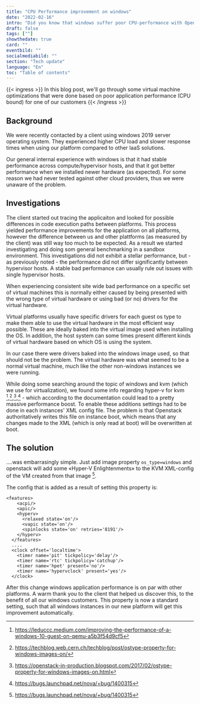 ```yaml
---
title: "CPU Performance improvement on windows"
date: "2022-02-16"
intro: "Did you know that windows suffer poor CPU-performance with Openstack and KVM's default settings?"
draft: false
tags: [""]
showthedate: true
card: ""
eventbild: ""
socialmediabild: ""
section: "Tech update"
language: "En"
toc: "Table of contents"
---
```

{{< ingress >}}
In this blog post, we'll go through some virtual machine optimizations that were done based on poor application performance (CPU bound) for one of our customers
{{< /ingress >}}
## Background

We were recently contacted by a client using windows 2019 server operating system. They experienced higher CPU load and slower response times when using our platform compared to other IaaS solutions.

Our general internal experience with windows is that it had stable performance across compute/hypervisor hosts, and that it got better performance when we installed newer hardware (as expected). For some reason we had never tested against other cloud providers, thus we were unaware of the problem.

## Investigations
The client started out tracing the applicaiton and looked for possible differences in code execution paths between platforms. This process yielded performance improvements for the application on all platforms, however the difference between us and other plattforms (as measured by the client) was still way too much to be expected. As a result we started investigating and doing som general benchmarking in a sandbox environment. This investigations did not exhibit a stellar performance, but - as previously noted - the performance did not differ significantly between hypervisor hosts. A stable bad performance can usually rule out issues with single hypervisor hosts.

When experiencing consistent site wide bad performance on a specific set of virtual machines this is normally either caused by being presented with the wrong type of virtual hardware or using bad (or no) drivers for the virtual hardware.

Virtual platforms usually have specific drivers for each guest os type to make them able to use the virtual hardware in the most efficient way possible. These are ideally baked into the virtual image used when installing the OS. In addition, the host system can some times present different kinds of virtual hardware based on which OS is using the system.

In our case there were drivers baked into the windows image used, so that should not be the problem. The virtual hardware was what seemed to be a normal virtual machine, much like the other non-windows instances we were running.

While doing some searching around the topic of windows and kvm (which we use for virtualization), we found some info regarding hyper-v for kvm [^1],[^2],[^3],[^4] - which according to the documentation could lead to a pretty massive performance boost. To enable these additions settings had to be done in each instances' XML config file. The problem is that Openstack authoritatively writes this file on instance boot, which means that any changes made to the XML (which is only read at boot) will be overwritten at boot.

[^1]: https://leduccc.medium.com/improving-the-performance-of-a-windows-10-guest-on-qemu-a5b3f54d9cf5
[^2]: https://techblog.web.cern.ch/techblog/post/ostype-property-for-windows-images-on/
[^3]: https://openstack-in-production.blogspot.com/2017/02/ostype-property-for-windows-images-on.html 
[^4]: https://bugs.launchpad.net/nova/+bug/1400315

## The solution

....was embarrasingly simple. Just add image property `os_type=windows` and openstack will add some «Hyper-V Enlightenments» to the KVM XML-config of the VM created from that image [^4].

The config that is added as a result of setting this property is:

```
<features>
    <acpi/>
    <apic/>
    <hyperv>
      <relaxed state='on'/>
      <vapic state='on'/>
      <spinlocks state='on' retries='8191'/>
    </hyperv>
  </features>
  ....
  <clock offset='localtime'>
    <timer name='pit' tickpolicy='delay'/>
    <timer name='rtc' tickpolicy='catchup'/>
    <timer name='hpet' present='no'/>
    <timer name='hypervclock' present='yes'/>
  </clock>
```

After this change windows application performance is on par with other platforms. A warm thank you to the client that helped us discover this, to the benefit of all our windows customers. This property is now a standard setting, such that all windows instances in our new platform will get this improvement automatically.
